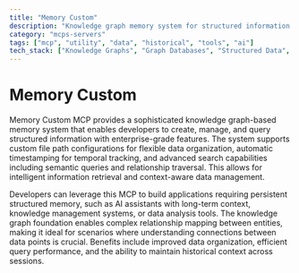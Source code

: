 ```yaml
---
title: "Memory Custom"
description: "Knowledge graph memory system for structured information management with custom file paths, timestamping, and advanced search capabilities."
category: "mcps-servers"
tags: ["mcp", "utility", "data", "historical", "tools", "ai"]
tech_stack: ["Knowledge Graphs", "Graph Databases", "Structured Data", "Search Systems", "Information Management"]
---
```


# Memory Custom

Memory Custom MCP provides a sophisticated knowledge graph-based memory system that enables developers to create, manage, and query structured information with enterprise-grade features. The system supports custom file path configurations for flexible data organization, automatic timestamping for temporal tracking, and advanced search capabilities including semantic queries and relationship traversal. This allows for intelligent information retrieval and context-aware data management.

Developers can leverage this MCP to build applications requiring persistent structured memory, such as AI assistants with long-term context, knowledge management systems, or data analysis tools. The knowledge graph foundation enables complex relationship mapping between entities, making it ideal for scenarios where understanding connections between data points is crucial. Benefits include improved data organization, efficient query performance, and the ability to maintain historical context across sessions.
